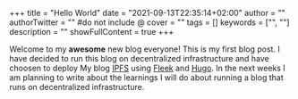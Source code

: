 +++
title = "Hello World"
date = "2021-09-13T22:35:14+02:00"
author = ""
authorTwitter = "" #do not include @
cover = ""
tags = []
keywords = ["", ""]
description = ""
showFullContent = true
+++

Welcome to my **awesome** new blog everyone! This is my first blog post.
I have decided to run this blog on decentralized infrastructure and have choosen to deploy My blog [IPFS](https://ipfs.io) using [Fleek](https://fleek.co) and [Hugo](https://http://gohugo.io/).
In the next weeks I am planning to write about the learnings I will do about running a blog that runs on decentralized infrastructure.
